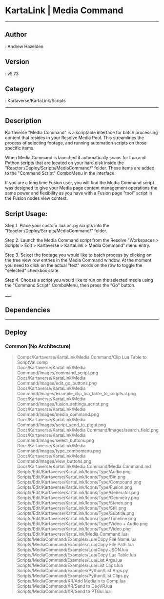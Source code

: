 # KartaLink | Media Command
___

## Author
 : Andrew Hazelden

## Version
 : v5.73

## Category
 : Kartaverse/KartaLink/Scripts
___

## Description
<p>Kartaverse "Media Command" is a scriptable interface for batch processing content that resides in your Resolve Media Pool. This streamlines the process of selecting footage, and running automation scripts on those specific items.</p>

<p>When Media Command is launched it automatically scans for Lua and Python scripts that are located on your hard disk inside the "Reactor:/Deploy/Scripts/MediaCommand/" folder. These items are added to the "Command Script" ComboMenu in the interface.</p>

<p>If you are a long time Fusion user, you will find the Media Command script was designed to give your Media page content management operations the same power and flexibility as you have with a Fusion page "tool" script in the Fusion nodes view context.</p>

<p><h2>Script Usage:</h2></p>

<p>Step 1. Place your custom .lua or .py scripts into the "Reactor:/Deploy/Scripts/MediaCommand/" folder.</p>

<p>Step 2. Launch the Media Command script from the Resolve "Workspaces > Scripts > Edit > Kartaverse > KartaLink > Media Command" menu entry.</p>

<p>Step 3. Select the footage you would like to batch process by clicking on the tree view row entries in the Media Command window. At the moment you need to click on the actual "text" words on the row to toggle the "selected" checkbox state.</p>

<p>Step 4. Choose a script you would like to run on the selected media using the "Command Script" ComboMenu, then press the "Go" button.</p>
___

## Dependencies


___

## Deploy

### Common (No Architecture)

> Comps/Kartaverse/KartaLink/Media Command/Clip Lua Table to ScriptVal.comp  
> Docs/Kartaverse/KartaLink/Media Command/Images/command_script.png  
> Docs/Kartaverse/KartaLink/Media Command/Images/edit_go_buttons.png  
> Docs/Kartaverse/KartaLink/Media Command/Images/example_clip_lua_table_to_scriptval.png  
> Docs/Kartaverse/KartaLink/Media Command/Images/fusion_settings_script.png  
> Docs/Kartaverse/KartaLink/Media Command/Images/media_command.png  
> Docs/Kartaverse/KartaLink/Media Command/Images/script_send_to_ptgui.png  
> Docs/Kartaverse/KartaLink/Media Command/Images/search_field.png  
> Docs/Kartaverse/KartaLink/Media Command/Images/select_buttons.png  
> Docs/Kartaverse/KartaLink/Media Command/Images/type_combomenu.png  
> Docs/Kartaverse/KartaLink/Media Command/Images/view_buttons.png  
> Docs/Kartaverse/KartaLink/Media Command/Media Command.md  
> Scripts/Edit/Kartaverse/KartaLink/Icons/Type/Audio.png  
> Scripts/Edit/Kartaverse/KartaLink/Icons/Type/Bin.png  
> Scripts/Edit/Kartaverse/KartaLink/Icons/Type/Compound.png  
> Scripts/Edit/Kartaverse/KartaLink/Icons/Type/Fusion.png  
> Scripts/Edit/Kartaverse/KartaLink/Icons/Type/Generator.png  
> Scripts/Edit/Kartaverse/KartaLink/Icons/Type/Geometry.png  
> Scripts/Edit/Kartaverse/KartaLink/Icons/Type/Stereo.png  
> Scripts/Edit/Kartaverse/KartaLink/Icons/Type/Still.png  
> Scripts/Edit/Kartaverse/KartaLink/Icons/Type/Subtitle.png  
> Scripts/Edit/Kartaverse/KartaLink/Icons/Type/Timeline.png  
> Scripts/Edit/Kartaverse/KartaLink/Icons/Type/Video + Audio.png  
> Scripts/Edit/Kartaverse/KartaLink/Icons/Type/Video.png  
> Scripts/Edit/Kartaverse/KartaLink/Media Command.lua  
> Scripts/MediaCommand/Examples/Lua/Copy File Name.lua  
> Scripts/MediaCommand/Examples/Lua/Copy File Path.lua  
> Scripts/MediaCommand/Examples/Lua/Copy JSON.lua  
> Scripts/MediaCommand/Examples/Lua/Copy Lua Table.lua  
> Scripts/MediaCommand/Examples/Lua/List Args.lua  
> Scripts/MediaCommand/Examples/Lua/List Clips.lua  
> Scripts/MediaCommand/Examples/Python/List Args.py  
> Scripts/MediaCommand/Examples/Python/List Clips.py  
> Scripts/MediaCommand/XR/Add MediaIn to Comp.lua  
> Scripts/MediaCommand/XR/Send to DeoVR.lua  
> Scripts/MediaCommand/XR/Send to PTGui.lua  
